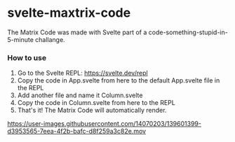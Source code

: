 # svelte-maxtrix-code
The Matrix Code was made with Svelte part of a code-something-stupid-in-5-minute challange.

### How to use
1. Go to the Svelte REPL: https://svelte.dev/repl
2. Copy the code in App.svelte from here to the default App.svelte file in the REPL
3. Add another file and name it Column.svelte
4. Copy the code in Column.svelte from here to the REPL
5. That's it! The Matrix Code will automatically render.


https://user-images.githubusercontent.com/14070203/139601399-d3953565-7eea-4f2b-bafc-d8f259a3c82e.mov

